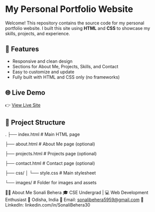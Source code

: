# My Personal Portfolio Website

Welcome! This repository contains the source code for my personal portfolio website. 
I built this site using **HTML** and **CSS** to showcase my skills, projects, and experience.

## 🚀 Features

- Responsive and clean design
- Sections for About Me, Projects, Skills, and Contact
- Easy to customize and update
- Fully built with HTML and CSS only (no frameworks)


## 🌐 Live Demo

👉 [View Live Site](https://portfoliobysonali.netlify.app)

## 📂 Project Structure

.
├── index.html         # Main HTML page

├── about.html         # About Me page (optional)

├── projects.html      # Projects page (optional)

├── contact.html       # Contact page (optional)

├── css/
│   └── style.css      # Main stylesheet


└── images/            # Folder for images and assets


🙋‍♂️ About Me
Sonali Behera
🎓 CSE Undergrad | 💻 Web Development Enthusiast
📍 Odisha, India
📧 Email: sonalibehera5959@gmail.com
🔗 LinkedIn: linkedin.com/in/SonaliBehera30
